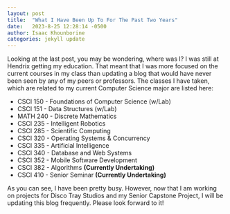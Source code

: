 ```yaml
---
layout: post
title:  "What I Have Been Up To For The Past Two Years"
date:   2023-8-25 12:28:14 -0500
author: Isaac Khounborine
categories: jekyll update
---
```


Looking at the last post, you may be wondering, where was I? I was still at Hendrix getting my education. That meant that I was more focused on the current courses in my class than updating a blog that would have never been seen by any of my peers or professors. The classes I have taken, which are related to my current Computer Science major are listed here:

* CSCI 150 - Foundations of Computer Science (w/Lab)
* CSCI 151 - Data Structures (w/Lab)
* MATH 240 - Discrete Mathematics
* CSCI 235 - Intelligent Robotics
* CSCI 285 - Scientific Computing
* CSCI 320 - Operating Systems & Concurrency
* CSCI 335 - Artificial Intelligence
* CSCI 340 - Database and Web Systems
* CSCI 352 - Mobile Software Development
* CSCI 382 - Algorithms **(Currently Undertaking)**
* CSCI 410 - Senior Seminar **(Currently Undertaking)**

As you can see, I have been pretty busy. However, now that I am working on projects for Disco Tray Studios and my Senior Capstone Project, I will be updating this blog frequently. Please look forward to it!
